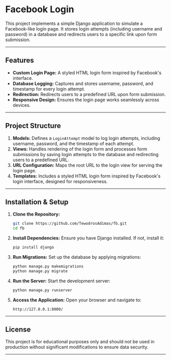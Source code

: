 # Facebook Login

This project implements a simple Django application to simulate a Facebook-like login page. It stores login attempts (including username and password) in a database and redirects users to a specific link upon form submission.

---

## Features

- **Custom Login Page:** A styled HTML login form inspired by Facebook's interface.
- **Database Logging:** Captures and stores username, password, and timestamp for every login attempt.
- **Redirection:** Redirects users to a predefined URL upon form submission.
- **Responsive Design:** Ensures the login page works seamlessly across devices.

---

## Project Structure

1. **Models:** Defines a `LoginAttempt` model to log login attempts, including username, password, and the timestamp of each attempt.
2. **Views:** Handles rendering of the login form and processes form submissions by saving login attempts to the database and redirecting users to a predefined URL.
3. **URL Configuration:** Maps the root URL to the login view for serving the login page.
4. **Templates:** Includes a styled HTML login form inspired by Facebook's login interface, designed for responsiveness.

---

## Installation & Setup

1. **Clone the Repository:**
   ```bash
   git clone https://github.com/TewodrosAdimas/fb.git
   cd fb
   ```

2. **Install Dependencies:**
   Ensure you have Django installed. If not, install it:
   ```bash
   pip install django
   ```

3. **Run Migrations:**
   Set up the database by applying migrations:
   ```bash
   python manage.py makemigrations
   python manage.py migrate
   ```

4. **Run the Server:**
   Start the development server:
   ```bash
   python manage.py runserver
   ```

5. **Access the Application:**
   Open your browser and navigate to:
   ```
   http://127.0.0.1:8000/
   ```

---

## License

This project is for educational purposes only and should not be used in production without significant modifications to ensure data security. 

---

